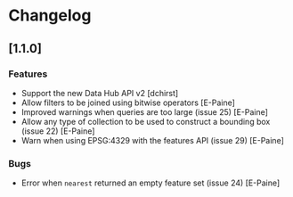 # Changelog

## [1.1.0]

### Features

- Support the new Data Hub API v2 [dchirst]
- Allow filters to be joined using bitwise operators [E-Paine]
- Improved warnings when queries are too large (issue 25) [E-Paine]
- Allow any type of collection to be used to construct a bounding box (issue 22) [E-Paine]
- Warn when using EPSG:4329 with the features API (issue 29) [E-Paine]

### Bugs

- Error when `nearest` returned an empty feature set (issue 24) [E-Paine]
